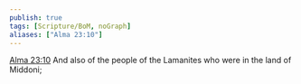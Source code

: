 ```yaml
---
publish: true
tags: [Scripture/BoM, noGraph]
aliases: ["Alma 23:10"]
---
```

[Alma 23:10](https://churchofjesuschrist.org/study/scriptures/bofm/alma/23?lang=eng&id=p10#p10) And also of the people of the Lamanites who were in the land of Middoni;
